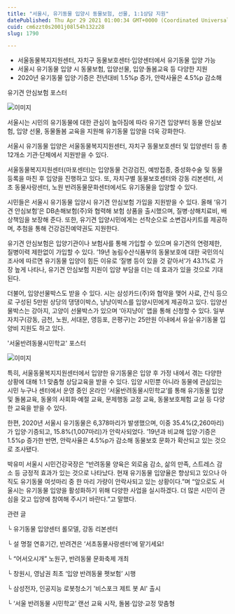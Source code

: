 ```yaml
---
title: "서울시, 유기동물 입양시 동물보험, 선물, 1:1상담 지원"
datePublished: Thu Apr 29 2021 01:00:34 GMT+0000 (Coordinated Universal Time)
cuid: cm6zzt0s2001j08l54h132z28
slug: 1790

---
```



- 서울동물복지지원센터, 자치구 동물보호센터·입양센터에서 유기동물 입양 가능
- 서울시 유기동물 입양 시 동물보험, 입양선물, 입양·돌봄교육 등 다양한 지원
- 2020년 유기동물 입양·기증은 전년대비 1.5%p 증가, 안락사율은 4.5%p 감소해

유기견 안심보험 포스터

![이미지](https://cdn.hashnode.com/res/hashnode/image/upload/v1739248757013/a37fa859-92f0-4073-ad92-fe67f8a0b05d.png)

서울시는 시민의 유기동물에 대한 관심이 높아짐에 따라 유기견 입양부터 동물 안심보험, 입양 선물, 동물돌봄 교육을 지원해 유기동물 입양을 더욱 강화한다.

서울시 유기동물 입양은 서울동물복지지원센터, 자치구 동물보호센터 및 입양센터 등 총 12개소 기관·단체에서 지원받을 수 있다.

서울동물복지지원센터(마포센터)는 입양동물 건강검진, 예방접종, 중성화수술 및 동물등록을 마친 후 입양을 진행하고 있다. 또, 자치구별 동물보호센터와 강동 리본센터, 서초 동물사랑센터, 노원 반려동물문화센터에서도 유기동물을 입양할 수 있다.

시민들은 서울시 유기동물 입양시 유기견 안심보험 가입을 지원받을 수 있다. 올해 ‘유기견 안심보험’은 DB손해보험(주)와 협력해 보험 상품을 출시했으며, 질병·상해치료비, 배상책임을 보장해 준다. 또한, 유기견 입양시민에게는 선착순으로 소변검사키트를 제공하며, 추첨을 통해 건강검진예약권도 지원한다.

유기견 안심보험은 입양기관이나 보험사를 통해 가입할 수 있으며 유기견의 연령제한, 질병이력 제한없이 가입할 수 있다. ’19년 농림수산식품부의 동물보호에 대한 국민의식조사에 따르면 유기동물 입양이 힘든 이유로 ‘질병 등이 있을 것 같아서’가 43.1%로 가장 높게 나타나, 유기견 안심보험 지원이 입양 부담을 더는 데 효과가 있을 것으로 기대된다.

더불어, 입양선물박스도 받을 수 있다. 시는 삼성카드(주)와 협약을 맺어 사료, 간식 등으로 구성된 5만원 상당의 댕댕이박스, 냥냥이박스를 입양시민에게 제공하고 있다. 입양선물박스는 강아지, 고양이 선물박스가 있으며 ‘아지냥이’ 앱을 통해 신청할 수 있다. 일부 자치구(강동, 금천, 노원, 서대문, 영등포, 은평구)는 25만원 이내에서 유실·유기동물 입양비 지원도 하고 있다.

'서울반려동물시민학교' 포스터

![이미지](https://cdn.hashnode.com/res/hashnode/image/upload/v1739248759331/66d372a5-6b52-40da-8ac8-d083d3118fca.png)

특히, 서울동물복지지원센터에서 입양한 유기동물은 입양 후 가정 내에서 겪는 다양한 상황에 대해 1:1 맞춤형 상담교육을 받을 수 있다. 입양 시민뿐 아니라 동물에 관심있는 시민 누구나 센터에서 운영 중인 온라인 ‘서울반려동물시민학교’를 통해 유기동물 입양 및 돌봄교육, 동물의 사회화·예절 교육, 문제행동 교정 교육, 동물보호체험 교실 등 다양한 교육을 받을 수 있다.

한편, 2020년 서울시 유기동물은 6,378마리가 발생했으며, 이중 35.4%(2,260마리)가 입양·기증되고, 15.8%(1,007마리)가 안락사되었다. ’19년과 비교해 입양·기증은 1.5%p 증가한 반면, 안락사율은 4.5%p가 감소해 동물보호 문화가 확산되고 있는 것으로 조사됐다.

박유미 서울시 시민건강국장은 “반려동물 양육은 외로움 감소, 삶의 만족, 스트레스 감소 등 긍정적 효과가 있는 것으로 나타났다. 현재 유기동물 입양율은 향상되고 있으나 아직도 유기동물 여섯마리 중 한 마리 가량이 안락사되고 있는 상황이다.”며 “앞으로도 서울시는 유기동물 입양을 활성화하기 위해 다양한 사업을 실시하겠다. 더 많은 시민이 관심을 갖고 입양에 참여해 주시기 바란다.”고 말했다.

관련 글

└ 유기동물 입양센터 롤모델, 강동 리본센터

└ 설 명절 연휴기간, 반려견은 ‘서초동물사랑센터’에 맡기세요!

└ “어서오시개” 노원구, 반려동물 문화축제 개최

└ 창원시, 영남권 최초 ‘입양 반려동물 펫보험’ 시행

└ 삼성전자, 인공지능 로봇청소기 '비스포크 제트 봇 AI' 출시

└ ‘서울 반려동물 시민학교’ 랜선 교육 시작, 돌봄·입양·교정 맞춤형